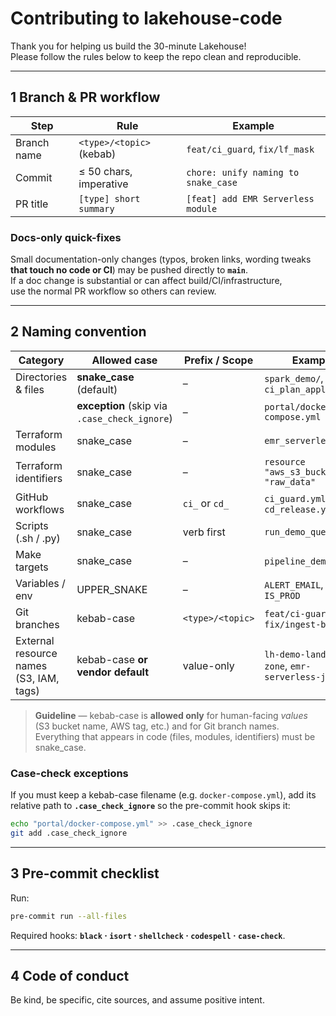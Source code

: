 # Contributing to **lakehouse-code**

Thank you for helping us build the 30-minute Lakehouse!  
Please follow the rules below to keep the repo clean and reproducible.

---

## 1  Branch & PR workflow

| Step | Rule | Example |
|------|------|---------|
| Branch name | `<type>/<topic>` (kebab) | `feat/ci_guard`, `fix/lf_mask` |
| Commit      | ≤ 50 chars, imperative  | `chore: unify naming to snake_case` |
| PR title    | `[type] short summary`  | `[feat] add EMR Serverless module` |

### Docs-only quick-fixes

Small documentation-only changes (typos, broken links, wording tweaks  
**that touch no code or CI**) may be pushed directly to **`main`**.  
If a doc change is substantial or can affect build/CI/infrastructure,  
use the normal PR workflow so others can review.

---

## 2  Naming convention

| Category | Allowed case | Prefix / Scope | Example |
|----------|--------------|----------------|---------|
| Directories & files          | **snake_case** (default) | – | `spark_demo/`, `ci_plan_apply.yml` |
|                              | **exception** (skip via `.case_check_ignore`) | – | `portal/docker-compose.yml` |
| Terraform modules            | snake_case | – | `emr_serverless/` |
| Terraform identifiers        | snake_case | – | `resource "aws_s3_bucket" "raw_data"` |
| GitHub workflows             | snake_case | `ci_` or `cd_` | `ci_guard.yml`, `cd_release.yml` |
| Scripts (.sh / .py)          | snake_case | verb first | `run_demo_queries.sh` |
| Make targets                 | snake_case | – | `pipeline_demo`, `nuke` |
| Variables / env              | UPPER_SNAKE | – | `ALERT_EMAIL`, `IS_PROD` |
| Git branches                 | kebab-case | `<type>/<topic>` | `feat/ci-guard`, `fix/ingest-bug` |
| External resource names (S3, IAM, tags) | kebab-case **or vendor default** | value-only | `lh-demo-landing-zone`, `emr-serverless-job` |

> **Guideline** — kebab-case is **allowed only** for human-facing *values*  
> (S3 bucket name, AWS tag, etc.) and for Git branch names.  
> Everything that appears in code (files, modules, identifiers) must be snake_case.

### Case-check exceptions

If you must keep a kebab-case filename (e.g. `docker-compose.yml`), add its
relative path to **`.case_check_ignore`** so the pre-commit hook skips it:

```bash
echo "portal/docker-compose.yml" >> .case_check_ignore
git add .case_check_ignore
````

---

## 3  Pre-commit checklist

Run:

```bash
pre-commit run --all-files
```

Required hooks: **`black` · `isort` · `shellcheck` · `codespell` · `case-check`**.

---

## 4  Code of conduct

Be kind, be specific, cite sources, and assume positive intent.
